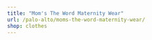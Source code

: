 ```yaml
---
title: "Mom's The Word Maternity Wear"
url: /palo-alto/moms-the-word-maternity-wear/
shop: clothes
---
```

